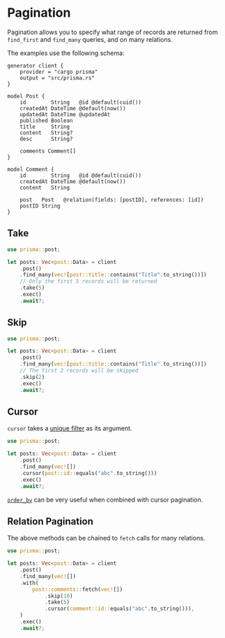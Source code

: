 # Pagination

Pagination allows you to specify what range of records are returned from `find_first` and `find_many` queries, and on many relations.

The examples use the following schema:

```prisma
generator client {
    provider = "cargo prisma"
    output = "src/prisma.rs"
}

model Post {
    id        String   @id @default(cuid())
    createdAt DateTime @default(now())
    updatedAt DateTime @updatedAt
    published Boolean
    title     String
    content   String?
    desc      String?

    comments Comment[]
}

model Comment {
    id        String   @id @default(cuid())
    createdAt DateTime @default(now())
    content   String

    post   Post   @relation(fields: [postID], references: [id])
    postID String
}
```

## Take

```rust
use prisma::post;

let posts: Vec<post::Data> = client
    .post()
    .find_many(vec![post::title::contains("Title".to_string())])
    // Only the first 5 records will be returned
    .take(5)
    .exec()
    .await?;

```

## Skip

```rust
use prisma::post;

let posts: Vec<post::Data> = client
    .post()
    .find_many(vec![post::title::contains("Title".to_string())])
    // The first 2 records will be skipped
    .skip(2)
    .exec()
    .await?;

```

## Cursor

`cursor` takes a [unique filter](structure#unique-filters) as its argument.

```rust
use prisma::post;

let posts: Vec<post::Data> = client
    .post()
    .find_many(vec![])
    .cursor(post::id::equals("abc".to_string()))
    .exec()
    .await?;
```

[`order_by`](order-by.md) can be very useful when combined with cursor pagination.

## Relation Pagination

The above methods can be chained to `fetch` calls for many relations.

```rust
use prisma::post;

let posts: Vec<post::Data> = client
    .post()
    .find_many(vec![])
    .with(
        post::comments::fetch(vec![])
            .skip(10)
            .take(5)
            .cursor(comment::id::equals("abc".to_string())),
    )
    .exec()
    .await?;
```
